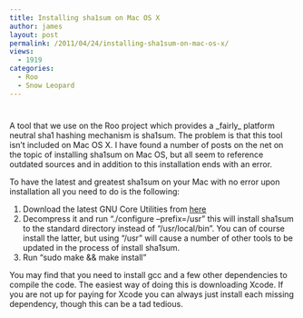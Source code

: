 ```yaml
---
title: Installing sha1sum on Mac OS X
author: james
layout: post
permalink: /2011/04/24/installing-sha1sum-on-mac-os-x/
views:
  - 1919
categories:
  - Roo
  - Snow Leopard
---
```

# 

A tool that we use on the Roo project which provides a \_fairly\_ platform neutral sha1 hashing mechanism is sha1sum. The problem is that this tool isn’t included on Mac OS X. I have found a number of posts on the net on the topic of installing sha1sum on Mac OS, but all seem to reference outdated sources and in addition to this installation ends with an error.

To have the latest and greatest sha1sum on your Mac with no error upon installation all you need to do is the following:

1.  Download the latest GNU Core Utilities from [here][1]
2.  Decompress it and run “./configure –prefix=/usr” this will install sha1sum to the standard directory instead of “/usr/local/bin”. You can of course install the latter, but using “/usr” will cause a number of other tools to be updated in the process of install sha1sum.
3.  Run “sudo make && make install”

 [1]: ftp://mirrors.kernel.org/gnu/coreutils/ "coreutils"

You may find that you need to install gcc and a few other dependencies to compile the code. The easiest way of doing this is downloading Xcode. If you are not up for paying for Xcode you can always just install each missing dependency, though this can be a tad tedious.